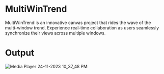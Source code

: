 # MultiWinTrend
MultiWinTrend is an innovative canvas project that rides the wave of the multi-window trend. Experience real-time collaboration as users seamlessly synchronize their views across multiple windows.

# Output
![Media Player 24-11-2023 10_37_48 PM](https://github.com/Anant-Chauhanx/MultiWinTrend/assets/133632782/6d16c165-fb75-403c-a8ce-de9aababec52)
